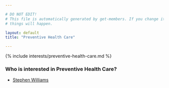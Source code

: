 ```yaml
---

# DO NOT EDIT!
# This file is automatically generated by get-members. If you change it, bad
# things will happen.

layout: default
title: "Preventive Health Care"

---
```


{% include interests/preventive-health-care.md %}

### Who is interested in Preventive Health Care?


* [Stephen Williams](members/stephen-williams.html)
